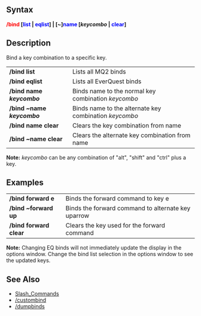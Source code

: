 ## Syntax

**<span style="color:red">/bind</span> \[<span style="color:blue">list</span> \|
<span style="color:blue">eqlist</span>\] \| \[\~\]<span style="color:blue">name</span> \[*keycombo* \|
<span style="color:blue">clear</span>\]**

## Description

Bind a key combination to a specific key.

|                             |                                                        |
|-----------------------------|--------------------------------------------------------|
| **/bind list**              | Lists all MQ2 binds                                    |
| **/bind eqlist**            | Lists all EverQuest binds                              |
| **/bind name *keycombo***   | Binds name to the normal key combination *keycombo*    |
| **/bind \~name *keycombo*** | Binds name to the alternate key combination *keycombo* |
| **/bind name clear**        | Clears the key combination from name                   |
| **/bind \~name clear**      | Clears the alternate key combination from name         |

  
**Note:** *keycombo* can be any combination of "alt", "shift" and "ctrl" plus a key.  

## Examples

|                         |                                                    |
|-------------------------|----------------------------------------------------|
| **/bind forward e**     | Binds the forward command to key e                 |
| **/bind \~forward up**  | Binds the forward command to alternate key uparrow |
| **/bind forward clear** | Clears the key used for the forward command        |

**Note:** Changing EQ binds will not immediately update the display in the options window. Change the bind list
selection in the options window to see the updated keys.

## See Also

-   [Slash_Commands](slash-commands.md)
-   [/custombind](custombind.md)
-   [/dumpbinds](dumpbinds.md)


